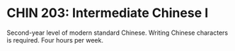 # CHIN 203: Intermediate Chinese I

Second-year level of modern standard Chinese. Writing Chinese characters is required. Four hours per week.